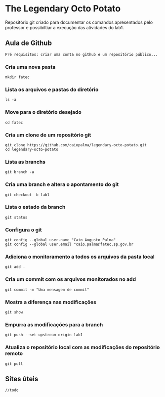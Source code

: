# The Legendary Octo Potato

Repositório git criado para documentar os comandos apresentados pelo professor e possibiltiar a execução das atividades do lab1.

## Aula de Github
    Pré requisitos: criar uma conta no github e um repositório público...

### Cria uma nova pasta
    mkdir fatec

### Lista os arquivos e pastas do diretório
    ls -a

### Move para o diretório desejado
    cd fatec

### Cria um clone de um repositório git
    git clone https://github.com/caiopalma/legendary-octo-potato.git
    cd legendary-octo-potato

### Lista as branchs
    git branch -a

### Cria uma branch e altera o apontamento do git
    git checkout -b lab1

### Lista o estado da branch
    git status

### Configura o git
    git config --global user.name "Caio Augusto Palma"
    git config --global user.email "caio.palma@fatec.sp.gov.br

### Adiciona o monitoramento a todos os arquivos da pasta local
    git add .

### Cria um commit com os arquivos monitorados no add
    git commit -m "Uma mensagem de commit"

### Mostra a diferença nas modificações
    git show

### Empurra as modificações para a branch
    git push --set-upstream origin lab1

### Atualiza o repositório local com as modificações do repositório remoto
    git pull

## Sites úteis
    //todo
